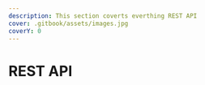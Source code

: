 ```yaml
---
description: This section coverts everthing REST API
cover: .gitbook/assets/images.jpg
coverY: 0
---
```


# REST API

